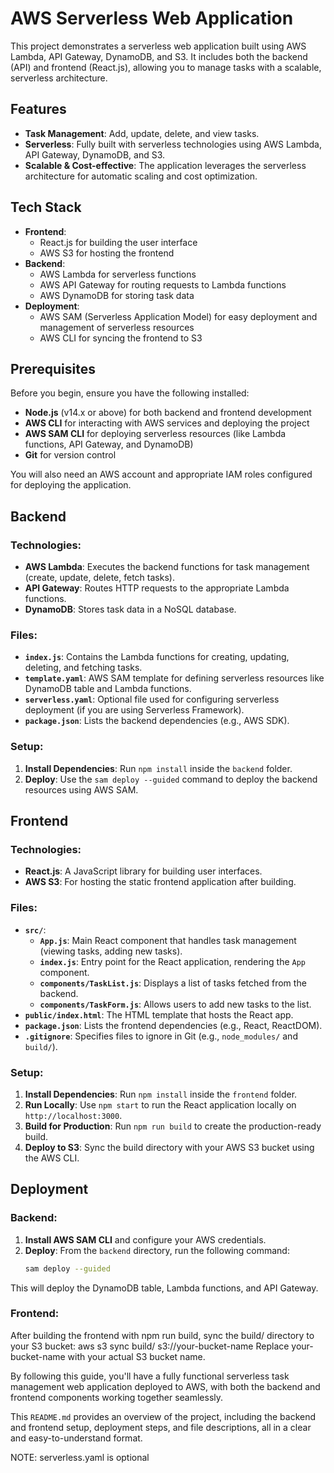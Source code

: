 # AWS Serverless Web Application

This project demonstrates a serverless web application built using AWS Lambda, API Gateway, DynamoDB, and S3. It includes both the backend (API) and frontend (React.js), allowing you to manage tasks with a scalable, serverless architecture.

## Features
- **Task Management**: Add, update, delete, and view tasks.
- **Serverless**: Fully built with serverless technologies using AWS Lambda, API Gateway, DynamoDB, and S3.
- **Scalable & Cost-effective**: The application leverages the serverless architecture for automatic scaling and cost optimization.

## Tech Stack
- **Frontend**: 
  - React.js for building the user interface
  - AWS S3 for hosting the frontend
- **Backend**:
  - AWS Lambda for serverless functions
  - AWS API Gateway for routing requests to Lambda functions
  - AWS DynamoDB for storing task data
- **Deployment**:
  - AWS SAM (Serverless Application Model) for easy deployment and management of serverless resources
  - AWS CLI for syncing the frontend to S3

## Prerequisites

Before you begin, ensure you have the following installed:

- **Node.js** (v14.x or above) for both backend and frontend development
- **AWS CLI** for interacting with AWS services and deploying the project
- **AWS SAM CLI** for deploying serverless resources (like Lambda functions, API Gateway, and DynamoDB)
- **Git** for version control

You will also need an AWS account and appropriate IAM roles configured for deploying the application.

## Backend

### Technologies:
- **AWS Lambda**: Executes the backend functions for task management (create, update, delete, fetch tasks).
- **API Gateway**: Routes HTTP requests to the appropriate Lambda functions.
- **DynamoDB**: Stores task data in a NoSQL database.

### Files:
- **`index.js`**: Contains the Lambda functions for creating, updating, deleting, and fetching tasks.
- **`template.yaml`**: AWS SAM template for defining serverless resources like DynamoDB table and Lambda functions.
- **`serverless.yaml`**: Optional file used for configuring serverless deployment (if you are using Serverless Framework).
- **`package.json`**: Lists the backend dependencies (e.g., AWS SDK).

### Setup:
1. **Install Dependencies**: Run `npm install` inside the `backend` folder.
2. **Deploy**: Use the `sam deploy --guided` command to deploy the backend resources using AWS SAM.

## Frontend

### Technologies:
- **React.js**: A JavaScript library for building user interfaces.
- **AWS S3**: For hosting the static frontend application after building.

### Files:
- **`src/`**:
  - **`App.js`**: Main React component that handles task management (viewing tasks, adding new tasks).
  - **`index.js`**: Entry point for the React application, rendering the `App` component.
  - **`components/TaskList.js`**: Displays a list of tasks fetched from the backend.
  - **`components/TaskForm.js`**: Allows users to add new tasks to the list.
- **`public/index.html`**: The HTML template that hosts the React app.
- **`package.json`**: Lists the frontend dependencies (e.g., React, ReactDOM).
- **`.gitignore`**: Specifies files to ignore in Git (e.g., `node_modules/` and `build/`).

### Setup:
1. **Install Dependencies**: Run `npm install` inside the `frontend` folder.
2. **Run Locally**: Use `npm start` to run the React application locally on `http://localhost:3000`.
3. **Build for Production**: Run `npm run build` to create the production-ready build.
4. **Deploy to S3**: Sync the build directory with your AWS S3 bucket using the AWS CLI.

## Deployment

### Backend:
1. **Install AWS SAM CLI** and configure your AWS credentials.
2. **Deploy**: From the `backend` directory, run the following command:
   ```bash
   sam deploy --guided
This will deploy the DynamoDB table, Lambda functions, and API Gateway.


### Frontend:
	
After building the frontend with npm run build, sync the build/ directory to your S3 bucket:
aws s3 sync build/ s3://your-bucket-name
Replace your-bucket-name with your actual S3 bucket name.




By following this guide, you'll have a fully functional serverless task management web application deployed to AWS, with both the backend and frontend components working together seamlessly.


This `README.md` provides an overview of the project, including the backend and frontend setup, deployment steps, and file descriptions, all in a clear and easy-to-understand format.


NOTE: serverless.yaml is optional

